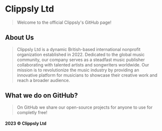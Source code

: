 # Clippsly Ltd

> Welcome to the official Clippsly's GitHub page!

## About Us

> Clippsly Ltd is a dynamic British-based international nonprofit organization established in 2022. Dedicated to the global music community, our company serves as a steadfast music publisher collaborating with talented artists and songwriters worldwide. Our mission is to revolutionize the music industry by providing an innovative platform for musicians to showcase their creative work and reach a broader audience.

## What we do on GitHub?

> On GitHub we share our open-source projects for anyone to use for completly free!

#### 2023 © Clippsly Ltd

